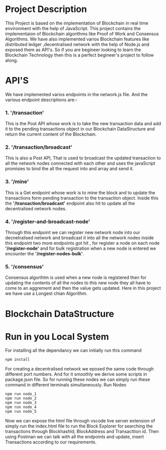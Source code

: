 # Project Description
This Project is based on the implementation of Blockchain in real time environment with the help of JavaScript. This project contains the implementaion of Blockchain algorithms like Proof of Work and Consensus Algorithms. We have also implemented varios Blockchain features like distributed ledger ,decentralised network with the help of Node.js and exposed them as API's. So if you are begineer looking to learn the Blockchain Technology then this is a perfect begineer's project to follow along.

# API'S
We have implemented varios endpoints in the network.js file. And the various endpoint descriptions are:-
### 1. '/transaction'
This is the Post API whose work is to take the new transaction data and add it to the pending transactions object in our Blockchain DataStructure and return the current content of the Blockchain.
### 2. '/transaction/broadcast'
This is also a Post API, That is used to broadcast the updated transaction to all the network nodes connected with each other and uses the javaScript promisies to bind the all the request into and array and send it.
### 3. '/mine' 
This is a Get endpoint whose work is to mine the block and to update the transactions form pending transaction to the transaction object. Inside this the **'/transaction/broadcast'** endpoint also hit to update all the decentralised network nodes.
### 4. '/register-and-broadcast-node'
Through this endpoint we can register new network node into our decnetralised network and broadcast it into all the network nodes inside this endpoint two more endpoints got hit , for register a node on each node **'/register-node'** and for bulk registration when a new node is entered we encounter the **'/register-nodes-bulk'**.
### 5. '/consensus'
Consensus algorihtm is used when a new node is registered then for updating the contents of all the nodes to this new node they all have to come to an aggrement and then the value gets updated. Here in this project we have use a Longest chian Algorithm.

# Blockchain DataStructure

# Run in you Local System
For installing all the dependancy we can initially run this command
```
npm install 
```
For creating a decentralised network we eposed the same code through different port numbers. And for it smoothly we derive some scripts in package.json file.
So for running these nodes we can simply run these command in different terminals simultaneously.
  Run Nodes 
  ```
  npm run node_1
  npm run node_2
  npm run node_3
  npm run node_4
  npm run node_5
  ```
Now we can expose the html file through vscode live server extension of simply run the index.html file to run the Block Explorer for searching the transactions through BlockhashId, BlockAddress and Transacttion id.
Then using Postman we can talk with all the endpoints and update, insert Transactions according to our requirements.


  ```

  
 




 
